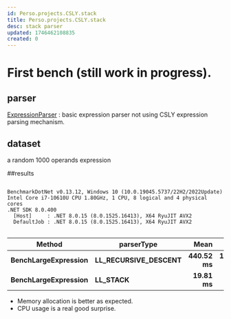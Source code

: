 ```yaml
---
id: Perso.projects.CSLY.stack
title: Perso.projects.CSLY.stack
desc: stack parser
updated: 1746462108835
created: 0
---
```

# First bench (still work in progress).

## parser

[ExpressionParser](https://github.com/b3b00/csly/blob/experiment/stask-based-parser/src/samples/expressionParser/ExpressionParser.cs) : basic expression parser not using CSLY expression parsing mechanism.

## dataset

a random 1000 operands expression 

##results
```

BenchmarkDotNet v0.13.12, Windows 10 (10.0.19045.5737/22H2/2022Update)
Intel Core i7-10610U CPU 1.80GHz, 1 CPU, 8 logical and 4 physical cores
.NET SDK 8.0.400
  [Host]     : .NET 8.0.15 (8.0.1525.16413), X64 RyuJIT AVX2
  DefaultJob : .NET 8.0.15 (8.0.1525.16413), X64 RyuJIT AVX2


```
| Method               | parserType           | Mean      | Error     | StdDev    | Median    | Gen0       | Gen1       | Gen2       | Allocated |
|--------------------- |--------------------- |----------:|----------:|----------:|----------:|-----------:|-----------:|-----------:|----------:|
| **BenchLargeExpression** | **LL_RECURSIVE_DESCENT** | **440.52 ms** | **11.314 ms** | **32.280 ms** | **437.44 ms** | **86000.0000** | **32000.0000** | **20000.0000** | **464.21 MB** |
| **BenchLargeExpression** | **LL_STACK**             |  **19.81 ms** |  **0.693 ms** |  **1.931 ms** |  **19.25 ms** | **16500.0000** |   **968.7500** |          **-** |  **67.27 MB** |


 - Memory allocation is better as expected.
 - CPU usage is a real good surprise.

